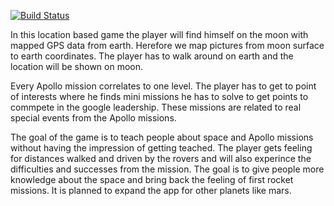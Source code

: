 [![Build Status](https://snap-ci.com/jennyaberger/MoonWalker/branch/master/build_image)](https://snap-ci.com/jennyaberger/MoonWalker/branch/master)


In this location based game the player will find himself on the moon with mapped GPS data from earth. Herefore we map pictures from moon surface to earth
coordinates. The player has to walk around on earth and the location will be shown on moon.

Every Apollo mission correlates to one level. The player has to get to point of interests where he finds mini missions he has to solve to get points to
commpete in the google leadership. These missions are related to real special events from the Apollo missions.

The goal of the game is to teach people about space and Apollo missions without having the impression of getting teached. The player gets feeling for
distances walked and driven by the rovers and will also experince the difficulties and successes from the mission. The goal is to give people more
knowledge about the space and bring back the feeling of first rocket missions. It is planned to expand the app for other planets like mars.